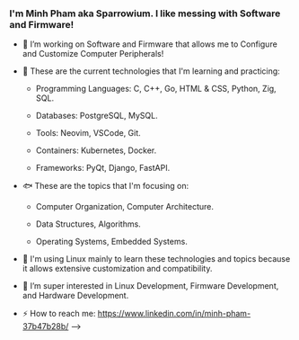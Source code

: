 ### I'm Minh Pham aka Sparrowium. I like messing with Software and Firmware!

- 🌊 I’m working on Software and Firmware that allows me to Configure and Customize Computer Peripherals!
- 🐳 These are the current technologies that I'm learning and practicing:

     - Programming Languages: C, C++, Go, HTML & CSS, Python, Zig, SQL.

     - Databases: PostgreSQL, MySQL.
  
     - Tools: Neovim, VSCode, Git.
  
     - Containers: Kubernetes, Docker.
  
     - Frameworks: PyQt, Django, FastAPI.

- 🐟 These are the topics that I'm focusing on:

     - Computer Organization, Computer Architecture.
 
     - Data Structures, Algorithms.
 
     - Operating Systems, Embedded Systems.

- 🐙 I'm using Linux mainly to learn these technologies and topics because it allows extensive customization and compatibility.
- 🐢 I’m super interested in Linux Development, Firmware Development, and Hardware Development. 
- ⚡ How to reach me: https://www.linkedin.com/in/minh-pham-37b47b28b/
-->
 
